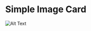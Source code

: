 # Simple Image Card 
![Alt Text](https://github.com/mehdihosseinimoghadam/Flutter/blob/main/1/imageCard.gif)
